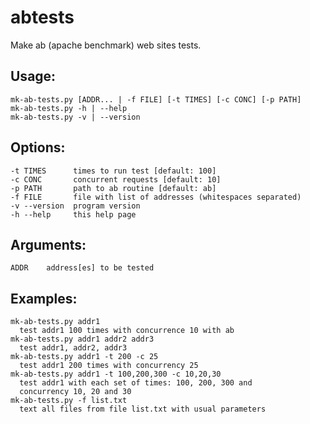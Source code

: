 abtests
=======

Make ab (apache benchmark) web sites tests.

Usage:
------

    mk-ab-tests.py [ADDR... | -f FILE] [-t TIMES] [-c CONC] [-p PATH]
    mk-ab-tests.py -h | --help
    mk-ab-tests.py -v | --version

Options:
--------

    -t TIMES      times to run test [default: 100]
    -c CONC       concurrent requests [default: 10]
    -p PATH       path to ab routine [default: ab]
    -f FILE       file with list of addresses (whitespaces separated)
    -v --version  program version
    -h --help     this help page

Arguments:
----------

    ADDR    address[es] to be tested
  
Examples:
---------

    mk-ab-tests.py addr1
      test addr1 100 times with concurrence 10 with ab 
    mk-ab-tests.py addr1 addr2 addr3
      test addr1, addr2, addr3
    mk-ab-tests.py addr1 -t 200 -c 25
      test addr1 200 times with concurrency 25
    mk-ab-tests.py addr1 -t 100,200,300 -c 10,20,30
      test addr1 with each set of times: 100, 200, 300 and
      concurrency 10, 20 and 30   
    mk-ab-tests.py -f list.txt
      text all files from file list.txt with usual parameters
      